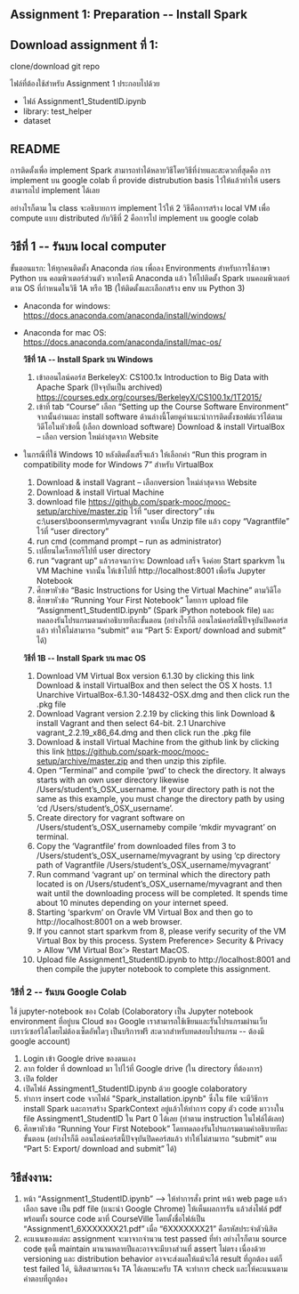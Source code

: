 ## Assignment 1: Preparation -- Install Spark

## Download assignment ที่ 1:

clone/download git repo<br />

ไฟล์ที่ต้องใช้สำหรับ Assignment 1 ประกอบไปด้วย<br />

- ไฟล์ Assignment1_StudentID.ipynb<br />
- library: test_helper<br />
- dataset<br />

## README

การติดตั้งเพื่อ implement Spark สามารถทำได้หลายวิธีโดยวิธีที่ง่ายและสะดวกที่สุดคือ การ implement บน google colab ที่ provide distrubution basis ไว้ให้แล้วทำให้ users สามารถไป implement ได้เลย<br />

อย่างไรก็ตาม ใน class จะอธิบายการ implement ไว้ให้ 2 วิธีคือการสร้าง local VM เพื่อ compute แบบ distributed กับวิธีที่ 2 คือการไป implement บน google colab<br />

## วิธีที่ 1 -- รันบน local computer

ขั้นตอนแรก: ให้ทุกคนติดตั้ง Anaconda ก่อน เพื่อลง Environments สำหรับการใช้ภาษา Python บน คอมพิวเตอร์ส่วนตัว หากใครมี Anaconda แล้ว ให้ไปติดตั้ง Spark บนคอมพิวเตอร์ตาม OS ที่กำหนดในวิธี 1A หรือ 1B (ให้ติดตั้งและเลือกสร้าง env บน Python 3)<br />

- Anaconda for windows: https://docs.anaconda.com/anaconda/install/windows/
- Anaconda for mac OS: https://docs.anaconda.com/anaconda/install/mac-os/

  **วิธีที่ 1A -- Install Spark บน Windows**

  1. เข้าออนไลน์คอร์ส BerkeleyX: CS100.1x Introduction to Big Data with Apache Spark (ปัจจุบันเป็น archived)
     https://courses.edx.org/courses/BerkeleyX/CS100.1x/1T2015/
  2. เข้าที่ tab “Course” เลือก “Setting up the Course Software Environment” จากนั้นอ่านและ install software ด้านล่างนี้โดยดูคำแนะนำการติดตั้งซอฟต์แวร์ได้ตามวิดีโอในหัวข้อนี้ (เลือก download software)
     Download & install VirtualBox – เลือก version ใหม่ล่าสุดจาก Website

* ในกรณีที่ใช้ Windows 10 หลังติดตั้งเสร็จแล้ว ให้เลือกค่า “Run this program in compatibility mode for Windows 7” สำหรับ VirtualBox<br />

  1. Download & install Vagrant – เลือกversion ใหม่ล่าสุดจาก Website
  2. Download & install Virtual Machine
  3. download file https://github.com/spark-mooc/mooc-setup/archive/master.zip ไว้ที่ “user directory” เช่น c:\users\boonserm\myvagrant จากนั้น Unzip file แล้ว copy “Vagrantfile” ไว้ที่ “user directory”
  4. run cmd (command prompt – run as administrator)
  5. เปลี่ยนไดเร็กทอรีไปที่ user directory
  6. run “vagrant up” แล้วรอจนกว่าจะ Download เสร็จ จึงค่อย Start sparkvm ใน VM Machine จากนั้น ให้เข้าไปที่ http://localhost:8001 เพื่อรัน Jupyter Notebook
  7. ศึกษาหัวข้อ “Basic Instructions for Using the Virtual Machine” ตามวิดีโอ
  8. ศึกษาหัวข้อ “Running Your First Notebook” โดยการ upload file “Assignment1_StudentID.ipynb” (Spark iPython notebook file) และทดลองรันโปรแกรมตามคำอธิบายทีละขั้นตอน (อย่างไรก็ดี ออนไลน์คอร์สนี้ปัจจุบันปิดคอร์สแล้ว ทำให้ไม่สามารถ “submit” ตาม “Part 5: Export/ download and submit” ได้)

  **วิธีที่ 1B -- Install Spark บน mac OS**

  1. Download VM Virtual Box version 6.1.30 by clicking this link Download & install VirtualBox and then select the OS X hosts.
     1.1 Unarchive VirtualBox-6.1.30-148432-OSX.dmg and then click run the .pkg file
  2. Download Vagrant version 2.2.19 by clicking this link Download & install Vagrant and then select 64-bit. 2.1 Unarchive vagrant_2.2.19_x86_64.dmg and then click run the .pkg file<br />
  3. Download & install Virtual Machine from the github link by clicking this link https://github.com/spark-mooc/mooc-setup/archive/master.zip and then unzip this zipfile.
  4. Open “Terminal” and compile ‘pwd’ to check the directory. It always starts with an own user directory likewise /Users/student’s_OSX_username. If your directory path is not the same as this example, you must change the directory path by using ‘cd /Users/student’s_OSX_username’.
  5. Create directory for vagrant software on /Users/student’s_OSX_usernameby compile ‘mkdir myvagrant’ on terminal.
  6. Copy the ‘Vagrantfile’ from downloaded files from 3 to /Users/student’s_OSX_username/myvagrant by using ‘cp directory path of Vagrantfile /Users/student’s_OSX_username/myvagrant’
  7. Run command ‘vagrant up’ on terminal which the directory path located is on /Users/student’s_OSX_username/myvagrant and then wait until the downloading process will be completed. It spends time about 10 minutes depending on your internet speed.
  8. Starting ‘sparkvm’ on Oravle VM Virtual Box and then go to http://localhost:8001 on a web browser.
  9. If you cannot start sparkvm from 8, please verify security of the VM Virtual Box by this process. System Preference> Security & Privacy > Allow ‘VM Virtual Box’> Restart MacOS.
  10. Upload file Assignment1_StudentID.ipynb to http://localhost:8001 and then compile the jupyter notebook to complete this assignment.

### วิธีที่ 2 -- รันบน Google Colab

ใช้ jupyter-notebook ของ Colab (Colaboratory เป็น Jupyter notebook environment ที่อยู่บน Cloud ของ Google เราสามารถใช้เขียนและรันโปรแกรมผ่านเว็บเบราว์เซอร์ได้โดยไม่ต้องเซ็ตอัพใดๆ เป็นบริการฟรี สะดวกสำหรับทดสอบโปรแกรม -- ต้องมี google account)

1. Login เข้า Google drive ของตนเอง
2. ลาก folder ที่ download มา ไปไว้ที่ Google drive (ใน directory ที่ต้องการ)
3. เปิด folder
4. เปิดไฟล์ Assingment1_StudentID.ipynb ด้วย google colaboratory
5. ทำการ insert code จากไฟล์ "Spark_installation.ipynb" ซึ่งใน file จะมีวิธีการ install Spark และการสร้าง SparkContext อยู่แล้วให้ทำการ copy ตัว code มาวางใน file Assingment1_StudentID ใน Part 0 ได้เลย (ทำตาม instruction ในไฟล์ได้เลย)
6. ศึกษาหัวข้อ “Running Your First Notebook” โดยทดลองรันโปรแกรมตามคำอธิบายทีละขั้นตอน (อย่างไรก็ดี ออนไลน์คอร์สนี้ปัจจุบันปิดคอร์สแล้ว ทำให้ไม่สามารถ “submit” ตาม “Part 5: Export/ download and submit” ได้)

## วิธีส่งงาน:

1. หน้า “Assignment1_StudentID.ipynb” --> ให้ทำการสั่ง print หน้า web page แล้วเลือก save เป็น pdf file (แนะนำ Google Chrome) ให้เห็นผลการรัน แล้วส่งไฟล์ pdf พร้อมทั้ง source code มาที่ CourseVille โดยตั้งชื่อไฟล์เป็น “Assignment1_6XXXXXXX21.pdf” เมื่อ “6XXXXXXX21” คือรหัสประจำตัวนิสิต
2. คะแนนของแต่ละ assignment จะมาจากจำนวน test passed ที่ทำ อย่างไรก็ตาม source code ชุดนี้ maintain มานานหลายปีและอาจจะมีบางส่วนที่ assert ไม่ตรง เนื่องด้วย versioning และ distribution behavior อาจจะส่งผลให้แม้จะได้ result ที่ถูกต้อง แต่ก็ test failed ได้, นิสิตสามารถแจ้ง TA ได้เลยนะครับ TA จะทำการ check และให้คะแนนตามคำตอบที่ถูกต้อง
